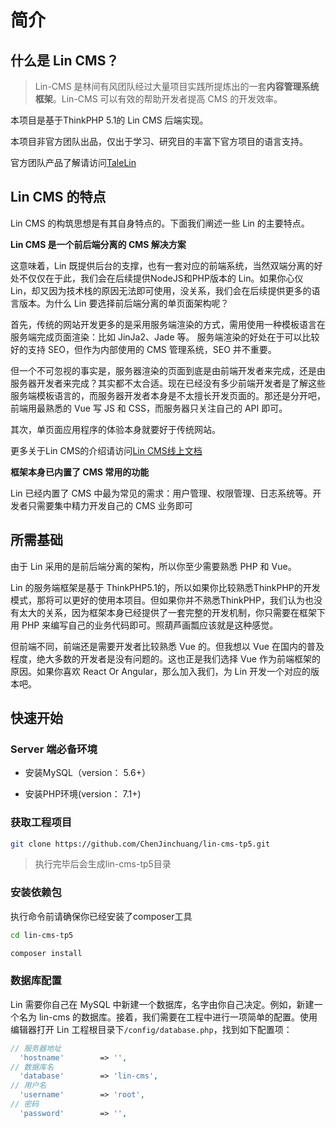 # 简介

## 什么是 Lin CMS？

> Lin-CMS 是林间有风团队经过大量项目实践所提炼出的一套**内容管理系统框架**。Lin-CMS 可以有效的帮助开发者提高 CMS 的开发效率。

本项目是基于ThinkPHP 5.1的 Lin CMS 后端实现。

本项目非官方团队出品，仅出于学习、研究目的丰富下官方项目的语言支持。

官方团队产品了解请访问[TaleLin](https://github.com/TaleLin)

## Lin CMS 的特点

Lin CMS 的构筑思想是有其自身特点的。下面我们阐述一些 Lin 的主要特点。

**Lin CMS 是一个前后端分离的 CMS 解决方案**

这意味着，Lin 既提供后台的支撑，也有一套对应的前端系统，当然双端分离的好处不仅仅在于此，我们会在后续提供NodeJS和PHP版本的 Lin。如果你心仪 Lin，却又因为技术栈的原因无法即可使用，没关系，我们会在后续提供更多的语言版本。为什么 Lin 要选择前后端分离的单页面架构呢？

首先，传统的网站开发更多的是采用服务端渲染的方式，需用使用一种模板语言在服务端完成页面渲染：比如 JinJa2、Jade 等。 服务端渲染的好处在于可以比较好的支持 SEO，但作为内部使用的 CMS 管理系统，SEO 并不重要。

但一个不可忽视的事实是，服务器渲染的页面到底是由前端开发者来完成，还是由服务器开发者来完成？其实都不太合适。现在已经没有多少前端开发者是了解这些服务端模板语言的，而服务器开发者本身是不太擅长开发页面的。那还是分开吧，前端用最熟悉的 Vue 写 JS 和 CSS，而服务器只关注自己的 API 即可。

其次，单页面应用程序的体验本身就要好于传统网站。

更多关于Lin CMS的介绍请访问[Lin CMS线上文档](http://doc.cms.7yue.pro/)

**框架本身已内置了 CMS 常用的功能**

Lin 已经内置了 CMS 中最为常见的需求：用户管理、权限管理、日志系统等。开发者只需要集中精力开发自己的 CMS 业务即可

## 所需基础

由于 Lin 采用的是前后端分离的架构，所以你至少需要熟悉 PHP 和 Vue。

Lin 的服务端框架是基于 ThinkPHP5.1的，所以如果你比较熟悉ThinkPHP的开发模式，那将可以更好的使用本项目。但如果你并不熟悉ThinkPHP，我们认为也没有太大的关系，因为框架本身已经提供了一套完整的开发机制，你只需要在框架下用 PHP 来编写自己的业务代码即可。照葫芦画瓢应该就是这种感觉。

但前端不同，前端还是需要开发者比较熟悉 Vue 的。但我想以 Vue 在国内的普及程度，绝大多数的开发者是没有问题的。这也正是我们选择 Vue 作为前端框架的原因。如果你喜欢 React Or Angular，那么加入我们，为 Lin 开发一个对应的版本吧。

## 快速开始

### Server 端必备环境

* 安装MySQL（version： 5.6+）

* 安装PHP环境(version： 7.1+)

### 获取工程项目

```bash
git clone https://github.com/ChenJinchuang/lin-cms-tp5.git
```

> 执行完毕后会生成lin-cms-tp5目录

### 安装依赖包

执行命令前请确保你已经安装了composer工具

```bash
cd lin-cms-tp5

composer install
```

### 数据库配置

Lin 需要你自己在 MySQL 中新建一个数据库，名字由你自己决定。例如，新建一个名为 lin-cms 的数据库。接着，我们需要在工程中进行一项简单的配置。使用编辑器打开 Lin 工程根目录下``/config/database.php``，找到如下配置项：

```php
// 服务器地址
  'hostname'        => '',
// 数据库名
  'database'        => 'lin-cms',
// 用户名
  'username'        => 'root',
// 密码
  'password'        => '',
```
